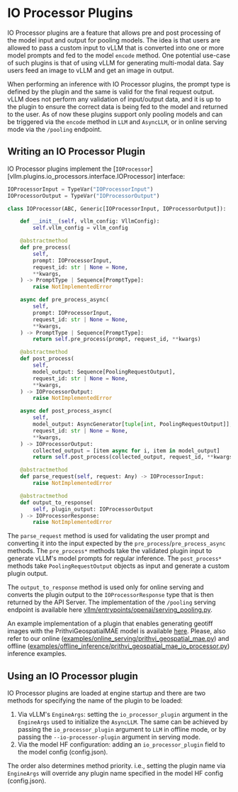 # IO Processor Plugins

IO Processor plugins are a feature that allows pre and post processing of the model input and output for pooling models. The idea is that users are allowed to pass a custom input to vLLM that is converted into one or more model prompts and fed to the model `encode` method. One potential use-case of such plugins is that of using vLLM for generating multi-modal data. Say users feed an image to vLLM and get an image in output.

When performing an inference with IO Processor plugins, the prompt type is defined by the plugin and the same is valid for the final request output. vLLM does not perform any validation of input/output data, and it is up to the plugin to ensure the correct data is being fed to the model and returned to the user. As of now these plugins support only pooling models and can be triggered via the `encode` method in `LLM` and `AsyncLLM`, or in online serving mode via the `/pooling` endpoint.

## Writing an IO Processor Plugin

IO Processor plugins implement the [`IOProcessor`][vllm.plugins.io_processors.interface.IOProcessor] interface:

```python
IOProcessorInput = TypeVar("IOProcessorInput")
IOProcessorOutput = TypeVar("IOProcessorOutput")

class IOProcessor(ABC, Generic[IOProcessorInput, IOProcessorOutput]):

    def __init__(self, vllm_config: VllmConfig):
        self.vllm_config = vllm_config

    @abstractmethod
    def pre_process(
        self,
        prompt: IOProcessorInput,
        request_id: str | None = None,
        **kwargs,
    ) -> PromptType | Sequence[PromptType]:
        raise NotImplementedError

    async def pre_process_async(
        self,
        prompt: IOProcessorInput,
        request_id: str | None = None,
        **kwargs,
    ) -> PromptType | Sequence[PromptType]:
        return self.pre_process(prompt, request_id, **kwargs)

    @abstractmethod
    def post_process(
        self,
        model_output: Sequence[PoolingRequestOutput],
        request_id: str | None = None,
        **kwargs,
    ) -> IOProcessorOutput:
        raise NotImplementedError

    async def post_process_async(
        self,
        model_output: AsyncGenerator[tuple[int, PoolingRequestOutput]],
        request_id: str | None = None,
        **kwargs,
    ) -> IOProcessorOutput:
        collected_output = [item async for i, item in model_output]
        return self.post_process(collected_output, request_id, **kwargs)

    @abstractmethod
    def parse_request(self, request: Any) -> IOProcessorInput:
        raise NotImplementedError

    @abstractmethod
    def output_to_response(
        self, plugin_output: IOProcessorOutput
    ) -> IOProcessorResponse:
        raise NotImplementedError
```

The `parse_request` method is used for validating the user prompt and converting it into the input expected by the `pre_process`/`pre_process_async` methods.
The `pre_process*` methods take the validated plugin input to generate vLLM's model prompts for regular inference.
The `post_process*` methods take `PoolingRequestOutput` objects as input and generate a custom plugin output.

The `output_to_response` method is used only for online serving and converts the plugin output to the `IOProcessorResponse` type that is then returned by the API Server. The implementation of the `/pooling` serving endpoint is available here [vllm/entrypoints/openai/serving_pooling.py](../../vllm/entrypoints/openai/serving_pooling.py).

An example implementation of a plugin that enables generating geotiff images with the PrithviGeospatialMAE model is available [here](https://github.com/christian-pinto/prithvi_io_processor_plugin). Please, also refer to our online ([examples/online_serving/prithvi_geospatial_mae.py](../../examples/online_serving/prithvi_geospatial_mae.py)) and offline ([examples/offline_inference/prithvi_geospatial_mae_io_processor.py](../../examples/offline_inference/prithvi_geospatial_mae_io_processor.py)) inference examples.

## Using an IO Processor plugin

IO Processor plugins are loaded at engine startup and there are two methods for specifying the name of the plugin to be loaded:

1. Via vLLM's `EngineArgs`: setting the `io_processor_plugin` argument in the `EngineArgs` used to initialize the `AsyncLLM`. The same can be achieved by passing the `io_processor_plugin` argument to `LLM` in offline mode, or by passing the `--io-processor-plugin` argument in serving mode.
2. Via the model HF configuration: adding an `io_processor_plugin` field to the model config (config.json).

The order also determines method priority. i.e., setting the plugin name via `EngineArgs` will override any plugin name specified in the model HF config (config.json).
